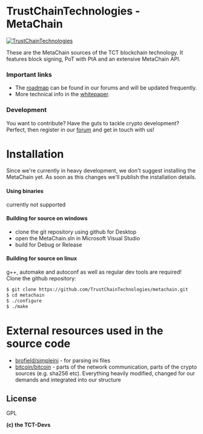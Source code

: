 # TrustChainTechnologies - MetaChain

[![TrustChainTechnologies](https://www.trustchaintechnologies.io/logo.png)](https://www.trustchaintechnologies.io/)

These are the MetaChain sources of the TCT blockchain technology. It features block signing, PoT with PtA and an extensive MetaChain API.

### Important links
 - The [roadmap] can be found in our forums and will be updated frequently.
 - More technical info in the [whitepaper].

### Development

You want to contribute? Have the guts to tackle crypto development?
Perfect, then register in our [forum] and get in touch with us!

# Installation

Since we're currently in heavy development, we don't suggest installing the MetaChain yet. As soon as this changes we'll publish the installation details.
#### Using binaries
currently not supported
#### Building for source on windows
- clone the git repository using github for Desktop
- open the MetaChain.sln in Microsoft Visual Studio
- build for Debug or Release
#### Building for source on linux
g++, automake and autoconf as well as regular dev tools are required!
Clone the github repository:
```sh
$ git clone https://github.com/TrustChainTechnologies/metachain.git
$ cd metachain
$ ./configure
$ ./make
```

# External resources used in the source code
- [brofield/simpleini] - for parsing ini files
- [bitcoin/bitcoin] - parts of the network communication, parts of the crypto sources (e.g. sha256 etc). Everything heavily modified, changed for our demands and integrated into our structure

License
----

GPL


**(c) the TCT-Devs**

[//]: # (These are reference links used in the body of this note and get stripped out when the markdown processor does its job. There is no need to format nicely because it shouldn't be seen. Thanks SO - http://stackoverflow.com/questions/4823468/store-comments-in-markdown-syntax)


   [roadmap]: <https://forum.trustchaintechnologies.io/showthread.php?tid=13&pid=21#pid21>
   [whitepaper]: <https://backoffice.trustchaintechnologies.io/downloads/whitepaper.pdf>
   [forum]: <https://forum.trustchaintechnologies.io>
   [brofield/simpleini]: <https://github.com/brofield/simpleini>
   [bitcoin/bitcoin]: <https://github.com/bitcoin/bitcoin>
